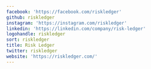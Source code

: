 ```yaml
---
facebook: 'https://facebook.com/riskledger'
github: riskledger
instagram: 'https://instagram.com/riskledger'
linkedin: 'https://linkedin.com/company/risk-ledger'
logohandle: riskledger
sort: riskledger
title: Risk Ledger
twitter: riskledger
website: 'https://riskledger.com/'
---
```

